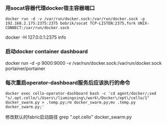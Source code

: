 ### 用socat容器代理docker宿主容器端口

`docker run -d -v /var/run/docker.sock:/var/run/docker.sock -p 192.168.2.175:2375:2375 bobrik/socat TCP-LISTEN:2375,fork UNIX-CONNECT:/var/run/docker.sock`

docker -H 127.0.0.1:2375 info

### 启动docker container dashboard
docker run -d -p 9000:9000 -v /var/run/docker.sock:/var/run/docker.sock portainer/portainer




### 每次重启operator-dashboard服务后应该执行的命令
`docker exec cello-operator-dashboard bash -c 'cd agent/docker/;sed "s/.opt.cello/\/Users\/liumingxing\/work\/Docker\/opt\/cello/1" docker_swarm.py > .temp.py;rm docker_swarm.py;mv .temp.py docker_swarm.py;'`

修改默认的fabric启动路径
grep ".opt.cello" docker_swarm.py
